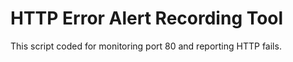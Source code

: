 # HTTP Error Alert Recording Tool

This script coded for monitoring port 80 and reporting HTTP fails.
